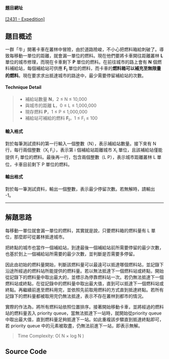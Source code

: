 <!--
[date]: 2012-02-08
[title]:		[PKU] 2431 - Expedition
[name]:	pku-2431-expedition
[tag]:		priority queue | 優先佇列, greedy | 貪心, PKU
-->

#### 題目網址
[\[2431 - Expedition\]][1]

## 題目概述

一群「牛」開著卡車在叢林中冒險，由於道路險峻，不小心把燃料箱給刺破了。導致每移動一單位的距離，就會漏一單位的燃料。現在他們要將卡車開往距離叢林 **L** 單位的城市修理，而現在卡車剩下 **P** 單位的燃料。在前往城市的路上會有 **N** 個燃料補給站，每個補給站可供應 **F<sub>i</sub>** 單位的燃料，而卡車的**燃料箱可以補充至無限量的燃料**。現在要求求出抵達城市的路途中，最少需要停留補給站的次數。

#### Technique Detail

> - 補給站數量 **N**，2 ≤ N ≤ 10,000
> - 與城市的距離 **L**，0 ≤ L ≤ 1,000,000
> - 現存燃料 **P**，1 ≤ P ≤ 1,000,000
> - 補給站可補給的燃料 **F<sub>i</sub>**，1 ≤ F<sub>i</sub> ≤ 100

#### 輸入格式

對於每筆測試資料的第一行輸入一個整數（N），表示補給站數量。接下來有 N 行，每行兩個整數（X<sub>i</sub> F<sub>i</sub>），表示第 i 個補給站距離城市 X<sub>i</sub> 單位，且該補給站僅能提供 F<sub>i</sub> 單位的燃料。最後再一行，包含兩個整數（L P），表示城市距離叢林 L 單位，卡車目前剩下 P 單位的燃料。

#### 輸出格式

對於每一筆測試資料，輸出一個整數，表示最少停留次數。若無解時，請輸出 -1。

---

## 解題思路

每移動一單位就會漏一單位的燃料，其實就是說，只要燃料箱的燃料量有 L 單位，那麼即可從叢林抵達城市。

把終點的城市也當作一個補給站，到達最後一個補給站前所需要停留的最少次數，也基於到上一個補給站所需要的最少次數，並判斷是否需要多停留。

因此由初始的燃料量開始，判斷該燃料量可以最遠可以抵達哪個燃料站，並記錄下沿途所經過的燃料站所能提供的燃料量。若以無法抵達下一個燃料站或終點，開始從記錄下的燃料量中取出最大的，並標示為停靠燃料站一次。若仍無法抵達下一個燃料站或終點，在從記錄中的燃料量中取出最大值，直到可以抵達下一個燃料站或終點。再繼續前進至燃料用完，並依照先前取用燃料的方式直到抵達終點。若所有記錄下的燃料量都被取用完仍無法抵達，表示不存在叢林到都市的情況。

實際的作法為，將所有燃料站依照位置排序。接著開始移動卡車，並將經過的燃料站的燃料量丟入 priority queue，當無法抵達下一站時，就開始從priority queue 中取出最大值，直到燃料量足夠抵達下一站。如此重複該步驟直到抵達終點即可，若 priority queue 中的元素被取盡，仍無法前進下一站，即表示無解。

> Time Complexity: O( N × log N )

## Source Code

<script src="https://gist.github.com/1789738.js?file=2431%20-%20Expedition.cpp"></script>

[1]: http://poj.org/problem?id=2431 "Expedition"
